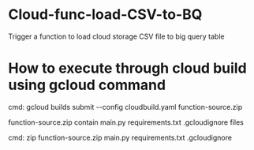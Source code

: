 # Cloud-func-load-CSV-to-BQ
Trigger a function to load cloud storage CSV file to big query table

# How to execute through cloud build using gcloud command
cmd: gcloud builds submit --config cloudbuild.yaml function-source.zip

function-source.zip contain main.py  requirements.txt  .gcloudignore  files

cmd: zip function-source.zip main.py requirements.txt .gcloudignore
